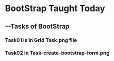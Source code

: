 # BootStrap Taught Today

## --Tasks of BootStrap

### Task01 is in Grid Task.png file

### Task02 in Task-create-bootstrap-form.png
